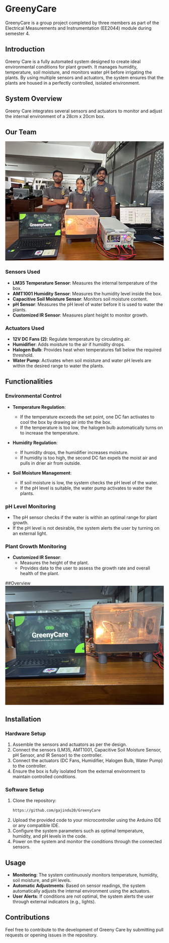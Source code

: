 # GreenyCare
GreenyCare is a group project completed by three members as part of the Electrical Measurements and Instrumentation (EE2044) module during semester 4.

## Introduction
Greeny Care is a fully automated system designed to create ideal environmental conditions for plant growth. It manages humidity, temperature, soil moisture, and monitors water pH before irrigating the plants. By using multiple sensors and actuators, the system ensures that the plants are housed in a perfectly controlled, isolated environment.

## System Overview
Greeny Care integrates several sensors and actuators to monitor and adjust the internal environment of a 28cm x 20cm box.

## Our Team
![Our Team](pictures_of_project/pic_2.jpg)

### Sensors Used
- **LM35 Temperature Sensor**: Measures the internal temperature of the box.
- **AMT1001 Humidity Sensor**: Measures the humidity level inside the box.
- **Capacitive Soil Moisture Sensor**: Monitors soil moisture content.
- **pH Sensor**: Measures the pH level of water before it is used to water the plants.
- **Customized IR Sensor**: Measures plant height to monitor growth.

### Actuators Used
- **12V DC Fans (2)**: Regulate temperature by circulating air.
- **Humidifier**: Adds moisture to the air if humidity drops.
- **Halogen Bulb**: Provides heat when temperatures fall below the required threshold.
- **Water Pump**: Activates when soil moisture and water pH levels are within the desired range to water the plants.

## Functionalities

### Environmental Control
- **Temperature Regulation**:
  - If the temperature exceeds the set point, one DC fan activates to cool the box by drawing air into the the box.
  - If the temperature is too low, the halogen bulb automatically turns on to increase the temperature.

- **Humidity Regulation**:
  - If humidity drops, the humidifier increases moisture.
  - If humidity is too high, the second DC fan expels the moist air and pulls in drier air from outside.

- **Soil Moisture Management**:
  - If soil moisture is low, the system checks the pH level of the water.
  - If the pH level is suitable, the water pump activates to water the plants.

### pH Level Monitoring
- The pH sensor checks if the water is within an optimal range for plant growth.
- If the pH level is not desirable, the system alerts the user by turning on an external light.

### Plant Growth Monitoring
- **Customized IR Sensor**: 
  - Measures the height of the plant.
  - Provides data to the user to assess the growth rate and overall health of the plant.
 
 ##Overview
![Our Team](pictures_of_project/pic_4.jpg)

## Installation

### Hardware Setup
1. Assemble the sensors and actuators as per the design.
2. Connect the sensors (LM35, AMT1001, Capacitive Soil Moisture Sensor, pH Sensor, and IR Sensor) to the controller.
3. Connect the actuators (DC Fans, Humidifier, Halogen Bulb, Water Pump) to the controller.
4. Ensure the box is fully isolated from the external environment to maintain controlled conditions.

### Software Setup
1. Clone the repository:
    ```sh
    https://github.com/gajindu20/GreenyCare
    ```
2. Upload the provided code to your microcontroller using the Arduino IDE or any compatible IDE.
3. Configure the system parameters such as optimal temperature, humidity, and pH levels in the code.
4. Power on the system and monitor the conditions through the connected sensors.

## Usage
- **Monitoring**: The system continuously monitors temperature, humidity, soil moisture, and pH levels.
- **Automatic Adjustments**: Based on sensor readings, the system automatically adjusts the internal environment using the actuators.
- **User Alerts**: If conditions are not optimal, the system alerts the user through external indicators (e.g., lights).

## Contributions
Feel free to contribute to the development of Greeny Care by submitting pull requests or opening issues in the repository.

